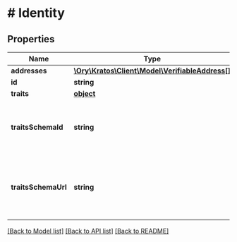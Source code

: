 # # Identity

## Properties

Name | Type | Description | Notes
------------ | ------------- | ------------- | -------------
**addresses** | [**\Ory\Kratos\Client\Model\VerifiableAddress[]**](VerifiableAddress.md) |  | [optional] 
**id** | **string** |  | 
**traits** | [**object**](.md) |  | 
**traitsSchemaId** | **string** | TraitsSchemaID is the ID of the JSON Schema to be used for validating the identity&#39;s traits. | 
**traitsSchemaUrl** | **string** | TraitsSchemaURL is the URL of the endpoint where the identity&#39;s traits schema can be fetched from.  format: url | [optional] 

[[Back to Model list]](../../README.md#documentation-for-models) [[Back to API list]](../../README.md#documentation-for-api-endpoints) [[Back to README]](../../README.md)


